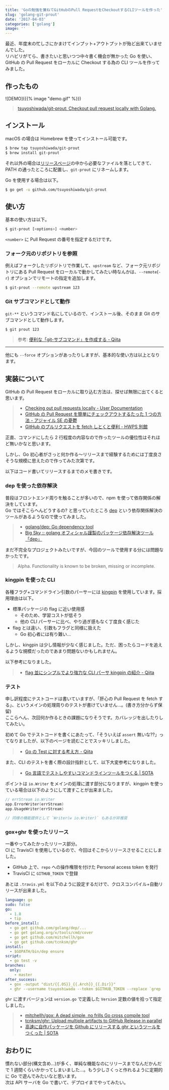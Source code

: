 ```yaml
---
title: 'Goの勉強を兼ねてGitHubのPull RequestをCheckoutするCLIツールを作った'
slug: 'golang-git-prout'
date: '2017-04-03'
categories: ['golang']
image: ''
---
```


最近、年度末の忙しさにかまけてインプット+アウトプットが殆ど出来ていませんでした。  
リハビリがてら、書きたいと思いつつ中々書く機会が無かった Go を使い、GitHub の Pull Request をローカルに Checkout する為の CLI ツールを作ってみました。

## 作ったもの

![DEMO]({{% image "demo.gif" %}})

> [tsuyoshiwada/git-prout: Checkout pull request locally with Golang.](https://github.com/tsuyoshiwada/git-prout)

## インストール

macOS の場合は Homebrew を使ってインストール可能です。

```bash
$ brew tap tsuyoshiwada/git-prout
$ brew install git-prout
```

それ以外の場合は[リリースページ](https://github.com/tsuyoshiwada/git-prout/releases)の中から必要なファイルを落としてきて、PATH の通ったところに配置し、`git-prout` にリネームします。

Go を使用する場合は以下。

```bash
$ go get -u github.com/tsuyoshiwada/git-prout
```

## 使い方

基本の使い方は以下。

```bash
$ git-prout [<options>] <number>
```

`<number>` に Pull Request の番号を指定するだけです。

### フォーク元のリポジトリを参照

例えばフォークしたリポジトリで作業して、`upstream` など、フォーク元リポジトリにある Pull Request をローカルで動かしてみたい時なんかは、`--remote`(`-r`) オプションでリモートの指定を追加します。

```bash
$ git-prout --remote upstream 123
```

### Git サブコマンドとして動作

`git-**` というコマンド名にしているので、インストール後、そのまま Git のサブコマンドとして動作します。

```bash
$ git prout 123
```

> 参考: [便利な「git-サブコマンド」を作成する - Qiita](http://qiita.com/b4b4r07/items/6b76a5f969231e5e9748)

---

他にも `--force` オプションがあったりしますが、基本的な使い方は以上となります。

## 実装について

GitHub の Pull Request をローカルに取り込む方法は、探せば無限に出てくると思います。

> - [Checking out pull requests locally - User Documentation](https://help.github.com/articles/checking-out-pull-requests-locally/)
> - [GitHub の Pull Request を簡単にチェックアウトするたった 1 つの方法 - アジャイル SE の憂鬱](http://sinsoku.hatenablog.com/entry/2016/01/05/124957)
> - [GitHub のプルリクエストを fetch しとくと便利 - HWPS 別館](http://d.hatena.ne.jp/holysugar/20130129/p1)

正直、コマンドにしたら 2 行程度の内容なので作ったツールの優位性はそれほど無いかなと思います。

しかし、Go 初心者がさっと何か作る〜リリースまで経験するためには丁度良さそうな規模に思えたので作ってみた次第です。

以下はコード書いてリリースするまでのメモ書きです。

### dep を使った依存解決

普段はフロントエンド周りを触ることが多いので、npm を使って依存関係の解決をしています。  
Go ではそこらへんどうするの? と思っていたところ [dep](https://github.com/golang/dep) という依存関係解決のツールがあるようなので使ってみました。

> - [golang/dep: Go dependency tool](https://github.com/golang/dep)
> - [Big Sky :: golang オフィシャル謹製のパッケージ依存解決ツール「dep」](http://mattn.kaoriya.net/software/lang/go/20170125023240.htm)

まだ不完全なプロジェクトみたいですが、今回のツールで使用する分には問題なかったです。

> Alpha. Functionality is known to be broken, missing or incomplete.

### kingpin を使った CLI

各種フラグ+コマンドライン引数のパーサーには [kingpin](https://github.com/alecthomas/kingpin) を使用しています。採用理由は以下。

- 標準パッケージの flag に近い使用感
  - そのため、学習コストが低そう
  - 他の CLI パーサーに比べ、やり過ぎ感もなく丁度良く感じた
- flag とは違い、引数もフラグと同様に扱えた
  - Go 初心者には有り難い...

しかし、kingpin は少し情報が少なく感じました。ただ、困ったらコードを追えるような規模だったのであまり問題ないかもしれません。

以下参考になりました。

> - [flag 並にシンプルでより強力な CLI パーサ kingpin の紹介 - Qiita](http://qiita.com/kumatch/items/258d7984c0270f6dd73a)

### テスト

申し訳程度にテストコードは書いていますが、「肝心の Pull Request を fetch する」、というメインの処理周りのテストが書けていません...。(書き方分からず保留)  
ここらへん、次回何か作るときの課題になりそうです。カバレッジを出したりしてみたい。

初めて Go でテストコードを書くにあたって、「そういえば `assert` 無いな??」ってなりましたが、以下のページを読むことでスッキリしました。

> - [Go の Test に対する考え方 - Qiita](http://qiita.com/Jxck_/items/8717a5982547cfa54ebc)

また、CLI のテストを書く際の設計指針として、以下大変参考になりました。

> - [Go 言語でテストしやすいコマンドラインツールをつくる | SOTA](http://deeeet.com/writing/2014/12/18/golang-cli-test/)

ポイントは `io.Writer` をメインの処理に渡す部分になりますが、kingpin を使っている場合は以下のようにして渡すことが出来ました。

```go
// errStream io.Writer
app.ErrorWriter(errStream)
app.UsageWriter(errStream)

// 同様の機能提供として `Writer(w io.Writer)` もあるが非推奨
```

### gox+ghr を使ったリリース

一番やってみたかったリリース部分。  
CI に TravisCI を使用しているので、今回はそこからリリースさせることにしました。

- GitHub 上で、`repo` への操作権限を付けた Personal access token を発行
- TravisCI に `GITHUB_TOKEN` で登録

あとは `.travis.yml` を以下のように設定するだけで、クロスコンパイル+自動リリースが出来ました。

```yml
language: go
sudo: false
go:
  - 1.8
  - tip
before_install:
  - go get github.com/golang/dep/...
  - go get golang.org/x/tools/cmd/cover
  - go get github.com/mitchellh/gox
  - go get github.com/tcnksm/ghr
install:
  - $GOPATH/bin/dep ensure
script:
  - go test -v
branches:
  only:
    - master
after_success:
  - gox -output "dist/{{.OS}}_{{.Arch}}_{{.Dir}}"
  - ghr --username tsuyoshiwada --token $GITHUB_TOKEN --replace `grep 'Version =' version.go | sed -E 's/.*"(.+)"$$/\1/'` dist/
```

`ghr` に渡すバージョンは `version.go` で定義した `Version` 定数の値を拾って指定しました。

> - [mitchellh/gox: A dead simple, no frills Go cross compile tool](https://github.com/mitchellh/gox)
> - [tcnksm/ghr: Upload multiple artifacts to GitHub Release in parallel](https://github.com/tcnksm/ghr)
> - [高速に自作パッケージを Github にリリースする ghr というツールをつくった | SOTA](http://deeeet.com/writing/2014/07/29/ghr/)

## おわりに

慣れない部分(構文含め...)が多く、単純な機能なのにリリースまでなんだかんだで 1 週間くらいかかってしまいました...。もう少しさくっと作れるように定期的に Go で遊んでみたいなと思います。  
次は API サーバを Go で書いて、デプロイまでやってみたい。
